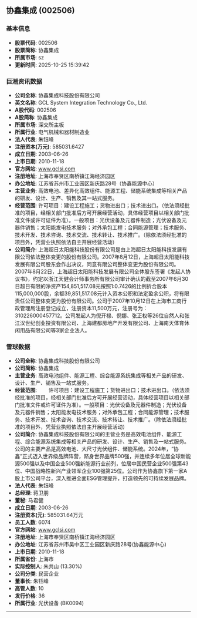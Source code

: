 ## 协鑫集成 (002506)

### 基本信息

- **股票代码**: 002506
- **股票简称**: 协鑫集成
- **所属市场**: sz
- **更新时间**: 2025-10-25 15:39:42

### 巨潮资讯数据

- **公司全称**: 协鑫集成科技股份有限公司
- **英文名称**: GCL System Integration Technology Co., Ltd.
- **A股代码**: 002506
- **A股简称**: 协鑫集成
- **所属市场**: 深交所主板
- **所属行业**: 电气机械和器材制造业
- **法人代表**: 朱钰峰
- **注册资本(万元)**: 585031.6427
- **成立日期**: 2003-06-26
- **上市日期**: 2010-11-18
- **官方网站**: www.gclsi.com
- **注册地址**: 上海市奉贤区南桥镇江海经济园区
- **办公地址**: 江苏省苏州市工业园区新庆路28号（协鑫能源中心）
- **主营业务**: 高效电池、差异化高效组件、能源工程、储能系统集成等相关产品的研发、设计、生产、销售及其一站式服务。
- **经营范围**: 许可项目：建设工程施工；货物进出口；技术进出口。（依法须经批准的项目，经相关部门批准后方可开展经营活动，具体经营项目以相关部门批准文件或许可证件为准）。一般项目：光伏设备及元器件制造；光伏设备及元器件销售；太阳能发电技术服务；对外承包工程；合同能源管理；技术服务、技术开发、技术咨询、技术交流、技术转让、技术推广。（除依法须经批准的项目外，凭营业执照依法自主开展经营活动）
- **公司简介**: 上海超日太阳能科技股份有限公司是由上海超日太阳能科技发展有限公司依法整体变更的股份有限公司。2007年8月12日，上海超日太阳能科技发展有限公司股东会作出决议，同意有限公司整体变更为股份有限公司。2007年8月22日，上海超日太阳能科技发展有限公司全体股东签署《发起人协议书》，约定以浙江天健会计师事务所有限公司审计确认的截至2007年6月30日超日有限的净资产154,851,517.08元按照1:0.7426的比例折合股本115,000,000股，余额39,851,517.08元计入资本公积和法定盈余公积，将有限责任公司整体变更为股份有限公司。公司于2007年10月12日在上海市工商行政管理局注册登记成立，注册资本11,500万元，注册号为：310226000457712。公司发起人为倪开禄、倪娜、张正权等26位自然人和张江汉世纪创业投资有限公司、上海建都房地产开发有限公司、上海南天体育休闲用品有限公司等3家企业法人。

### 雪球数据

- **公司全称**: 协鑫集成科技股份有限公司
- **公司简称**: 协鑫集成
- **主营业务**: 高效电池组件、能源工程、综合能源系统集成等相关产品的研发、设计、生产、销售及一站式服务。
- **经营范围**: 　　许可项目：建设工程施工；货物进出口；技术进出口。（依法须经批准的项目，经相关部门批准后方可开展经营活动，具体经营项目以相关部门批准文件或许可证件为准）。一般项目：光伏设备及元器件制造；光伏设备及元器件销售；太阳能发电技术服务；对外承包工程；合同能源管理；技术服务、技术开发、技术咨询、技术交流、技术转让、技术推广。（除依法须经批准的项目外，凭营业执照依法自主开展经营活动）
- **公司简介**: 协鑫集成科技股份有限公司的主营业务是高效电池组件、能源工程、综合能源系统集成等相关产品的研发、设计、生产、销售及一站式服务。公司的主要产品是高效电池、大尺寸光伏组件、储能系统。2024年，“协鑫”正式迈入世界级品牌阵营，跻身世界品牌500强，并连续多年位居全球新能源500强以及中国企业500强新能源行业前列，位居中国民营企业500强第43位、中国战略性新兴产业领军企业100强第25位。公司作为协鑫旗下第一家A股上市公司平台，深入推进全面ESG管理提升，打造领先的可持续发展品牌。
- **法人代表**: 朱钰峰
- **总经理**: 蒋卫朋
- **董秘**: 马君健
- **成立日期**: 2003-06-26
- **注册资本(元)**: 585031.64万元
- **员工人数**: 6074
- **官方网站**: www.gclsi.com
- **注册地址**: 上海市奉贤区南桥镇江海经济园区
- **办公地址**: 江苏省苏州市吴中区工业园区新庆路28号(协鑫能源中心)
- **上市日期**: 2010-11-18
- **所属省份**: 上海市
- **实际控制人**: 朱共山 (13.30%)
- **公司分类**: 民营企业
- **董事长**: 朱钰峰
- **高管人数**: 10
- **发行价格**: 36
- **所属行业**: 光伏设备 (BK0094)

---